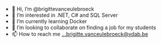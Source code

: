 - 👋 Hi, I’m @brigittevanceulebroeck
- 👀 I’m interested in .NET, C# and SQL Server
- 🌱 I’m currently learning Docker
- 💞️ I’m looking to collaborate on finding a job for my students
- 📫 How to reach me ...brigitte.vanceulebroeck@vdab.be

<!---
brigittevanceulebroeck/brigittevanceulebroeck is a ✨ special ✨ repository because its `README.md` (this file) appears on your GitHub profile.
You can click the Preview link to take a look at your changes.
--->
